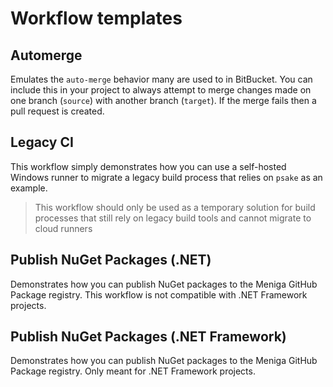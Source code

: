 # Workflow templates

## Automerge

Emulates the `auto-merge` behavior many are used to in BitBucket.
You can include this in your project to always attempt to merge changes
made on one branch (`source`) with another branch (`target`). If the merge
fails then a pull request is created.

## Legacy CI

This workflow simply demonstrates how you can use a self-hosted Windows runner
to migrate a legacy build process that relies on `psake` as an example.

> This workflow should only be used as a temporary solution for build processes
that still rely on legacy build tools and cannot migrate to cloud runners 

## Publish NuGet Packages (.NET)

Demonstrates how you can publish NuGet packages to the Meniga GitHub Package
registry. This workflow is not compatible with .NET Framework projects.

## Publish NuGet Packages (.NET Framework)

Demonstrates how you can publish NuGet packages to the Meniga GitHub Package
registry. Only meant for .NET Framework projects.